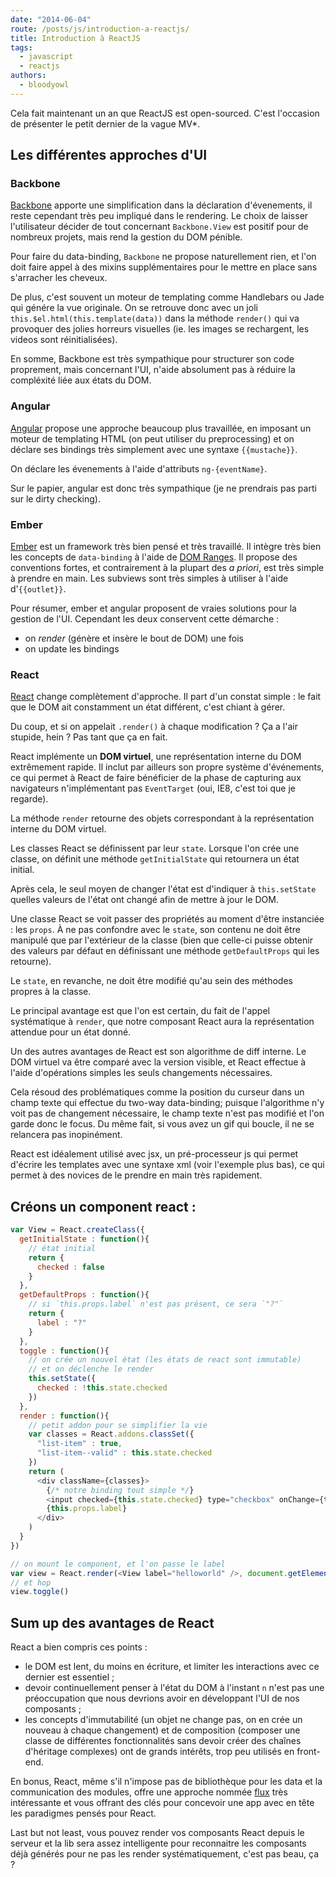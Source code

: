 ```yaml
---
date: "2014-06-04"
route: /posts/js/introduction-a-reactjs/
title: Introduction à ReactJS
tags:
  - javascript
  - reactjs
authors:
  - bloodyowl
---
```


Cela fait maintenant un an que ReactJS est open-sourced.
C'est l'occasion de présenter le petit dernier de la vague MV*.

## Les différentes approches d'UI

### Backbone

[Backbone](http://backbonejs.org) apporte une simplification dans la
déclaration d'évenements,
il reste cependant très peu impliqué dans le rendering.
Le choix de laisser l'utilisateur décider de tout concernant
`Backbone.View` est positif pour de nombreux projets, mais rend
la gestion du DOM pénible.

Pour faire du data-binding, `Backbone` ne propose naturellement rien,
et l'on doit faire appel à des mixins supplémentaires pour le mettre
en place sans s'arracher les cheveux.

De plus, c'est souvent un moteur de templating comme
Handlebars ou Jade qui génére la vue originale. On se retrouve donc avec
un joli `this.$el.html(this.template(data))` dans la méthode `render()`
qui va provoquer des jolies horreurs visuelles
(ie. les images se rechargent, les videos sont réinitialisées).

En somme, Backbone est très sympathique pour structurer
son code proprement, mais concernant l'UI, n'aide absolument pas à réduire
la compléxité liée aux états du DOM.

### Angular

[Angular](https://angularjs.org) propose une approche beaucoup plus travaillée,
en imposant un moteur de templating HTML (on peut utiliser du preprocessing)
et on déclare ses bindings très simplement avec une syntaxe `{{mustache}}`.

On déclare les évenements à l'aide d'attributs `ng-{eventName}`.

Sur le papier, angular est donc très sympathique (je ne prendrais pas parti sur le dirty checking).

### Ember

[Ember](http://emberjs.com) est un framework très bien pensé et très travaillé.
Il intègre très bien les concepts de `data-binding` à l'aide de [DOM Ranges](https://developer.mozilla.org/en-US/docs/Web/API/range).
Il propose des conventions fortes, et contrairement à la plupart des _a priori_,
est très simple à prendre en main.
Les subviews sont très simples à utiliser à l'aide d'`{{outlet}}`.

Pour résumer, ember et angular proposent de vraies solutions pour la gestion
de l'UI. Cependant les deux conservent cette démarche :

- on _render_ (génère et insère le bout de DOM) une fois
- on update les bindings

### React

[React](http://facebook.github.io/react/) change complètement d'approche.
Il part d'un constat simple :
le fait que le DOM ait constamment un état différent, c'est chiant à gérer.

Du coup, et si on appelait `.render()` à chaque modification ?
Ça a l'air stupide, hein ? Pas tant que ça en fait.

React implémente un __DOM virtuel__, une représentation interne du DOM
extrêmement rapide. Il inclut par ailleurs son propre système d'événements,
ce qui permet à React de faire bénéficier de la phase de capturing aux navigateurs
n'implémentant pas `EventTarget` (oui, IE8, c'est toi que je regarde).

La méthode `render` retourne des objets correspondant à la représentation
interne du DOM virtuel.

Les classes React se définissent par leur `state`.
Lorsque l'on crée une classe, on définit une méthode `getInitialState` qui
retournera un état initial.

Après cela, le seul moyen de changer l'état est d'indiquer à `this.setState`
quelles valeurs de l'état ont changé afin de mettre à jour le DOM.

Une classe React se voit passer des propriétés au moment d'être instanciée : les
`props`. À ne pas confondre avec le `state`, son contenu ne doit être
manipulé que par l'extérieur de la classe (bien que celle-ci puisse obtenir
des valeurs par défaut en définissant une méthode `getDefaultProps` qui les
retourne).

Le `state`, en revanche, ne doit être modifié qu'au sein des méthodes propres
à la classe.

Le principal avantage est que l'on est certain, du fait de l'appel systématique
à `render`, que notre composant React aura la représentation attendue pour un état donné.

Un des autres avantages de React est son algorithme de diff interne.
Le DOM virtuel va être comparé avec la version visible, et React effectue
à l'aide d'opérations simples les seuls changements nécessaires.

Cela résoud des problématiques comme la position du curseur dans un champ texte
qui effectue du two-way data-binding; puisque l'algorithme n'y voit pas de
changement nécessaire, le champ texte n'est pas modifié et l'on garde donc le focus.
Du même fait, si vous avez un gif qui boucle, il ne se relancera pas
inopinément.

React est idéalement utilisé avec jsx, un pré-processeur js qui permet
d'écrire les templates avec une syntaxe xml (voir l'exemple plus bas),
ce qui permet à des novices de le prendre en main très rapidement.

## Créons un component react :


```javascript
var View = React.createClass({
  getInitialState : function(){
    // état initial
    return {
      checked : false
    }
  },
  getDefaultProps : function(){
    // si `this.props.label` n'est pas présent, ce sera `"?"`
    return {
      label : "?"
    }
  },
  toggle : function(){
    // on crée un nouvel état (les états de react sont immutable)
    // et on déclenche le render
    this.setState({
      checked : !this.state.checked
    })
  },
  render : function(){
    // petit addon pour se simplifier la vie
    var classes = React.addons.classSet({
      "list-item" : true,
      "list-item--valid" : this.state.checked
    })
    return (
      <div className={classes}>
        {/* notre binding tout simple */}
        <input checked={this.state.checked} type="checkbox" onChange={this.toggle} />
        {this.props.label}
      </div>
    )
  }
})

// on mount le component, et l'on passe le label
var view = React.render(<View label="helloworld" />, document.getElementById("id"))
// et hop
view.toggle()
```

## Sum up des avantages de React

React a bien compris ces points :

- le DOM est lent, du moins en écriture, et limiter les interactions avec
ce dernier est essentiel ;
- devoir continuellement penser à l'état du DOM à l'instant `n` n'est pas
une préoccupation que nous devrions avoir en développant l'UI de nos
composants ;
- les concepts d'immutabilité (un objet ne change pas, on en crée un nouveau à
chaque changement) et de composition (composer une classe de différentes
fonctionnalités sans devoir créer des chaînes d'héritage complexes) ont de
grands intérêts, trop peu utilisés en front-end.

En bonus, React, même s'il n'impose pas de bibliothèque pour les
data et la communication des modules, offre une approche nommée
[flux](http://facebook.github.io/flux/docs/overview.html) très
intéressante et vous offrant des clés pour concevoir une app avec en
tête les paradigmes pensés pour React.

Last but not least, vous pouvez render vos composants React depuis le serveur
et la lib sera assez intelligente pour reconnaitre les composants déjà générés
pour ne pas les render systématiquement, c'est pas beau, ça ?
